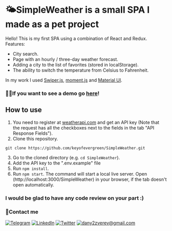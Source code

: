 # 🌤SimpleWeather is a small SPA I made as a pet project

Hello! This is my first SPA using a combination of React and Redux.\
Features:
- City search.
- Page with an hourly / three-day weather forecast.
- Adding a city to the list of favorites (stored in localStorage).
- The ability to switch the temperature from Celsius to Fahrenheit.

In my work I used [Swiper.js](https://swiperjs.com/), [moment.js](https://momentjs.com/) and [Material UI](https://mui.com/).

### 🐱‍🏍If you want to see a demo go [here](https://keyofevergreen.github.io/SimpleWeather/)!

## How to use

1. You need to register at [weatherapi.com](https://www.weatherapi.com/) and get an API key (Note that the request has all the checkboxes next to the fields in the tab "API Response Fields").
2. Clone this repository.
```
git clone https://github.com/keyofevergreen/SimpleWeather.git
```
3. Go to the cloned directory (e.g. `cd SimpleWeather`).
4. Add the API key to the ".env.example" file
5. Run `npm install`.
6. Run `npm start`. The command will start a local live server. Open (http://localhost:3000/SimpleWeather) in your browser, if the tab doesn't open automatically.

### I would be glad to have any code review on your part :)

### 🤙Contact me
[![Telegram](https://img.shields.io/badge/-Telegram-5599FF?style=for-the-badge&logo=Telegram&logoColor=FFFFFF)](https://t.me/keyofevergreen)
[![LinkedIn](https://img.shields.io/badge/-LinkedIn-5599FF?style=for-the-badge&logo=LinkedIn&logoColor=FFFFFF)](https://www.linkedin.cn/in/dan-zverev-33841b215)
[![Twitter](https://img.shields.io/badge/-Twitter-5599FF?style=for-the-badge&logo=Twitter&logoColor=FFFFFF)](https://twitter.com/keyofevergreen)
[![dany2zverev@gmail.com](https://img.shields.io/badge/-dany2zverev&#64;gmail&#46;com-5599FF?style=for-the-badge&logo=Gmail&logoColor=FFFFFF)](mailto:dany2zverev@gmail.com)

